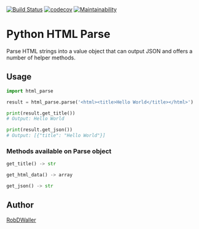 [![Build Status](https://travis-ci.org/RobDWaller/html_parse.svg?branch=master)](https://travis-ci.org/RobDWaller/html_parse) [![codecov](https://codecov.io/gh/RobDWaller/html_parse/branch/master/graph/badge.svg)](https://codecov.io/gh/RobDWaller/html_parse) [![Maintainability](https://api.codeclimate.com/v1/badges/d43c3780ccf78820c5b7/maintainability)](https://codeclimate.com/github/RobDWaller/gingerfy/maintainability)
# Python HTML Parse

Parse HTML strings into a value object that can output JSON and offers a number of helper methods.

## Usage

```python
import html_parse

result = html_parse.parse('<html><title>Hello World</title></html>')

print(result.get_title())
# Output: Hello World

print(result.get_json())
# Output: [{"title": "Hello World"}]
```

### Methods available on Parse object

```python
get_title() -> str

get_html_data() -> array

get_json() -> str
```

## Author

[RobDWaller](https://twitter.com/RobDWaller)
